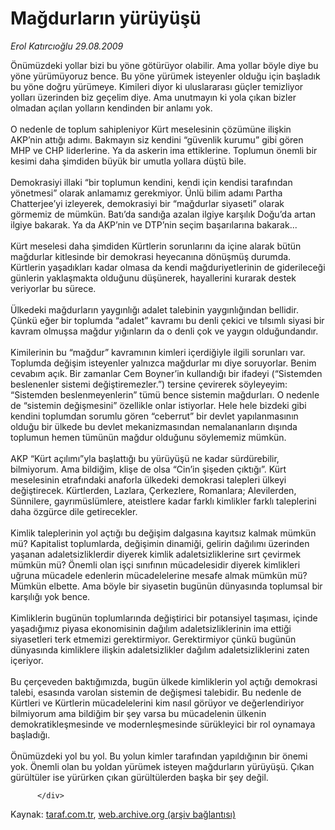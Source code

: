 # Mağdurların yürüyüşü

*Erol Katırcıoğlu 29.08.2009*

<div class="yazi">Önümüzdeki yollar bizi bu yöne götürüyor olabilir. Ama yollar böyle diye bu yöne yürümüyoruz bence. Bu yöne yürümek isteyenler olduğu için başladık bu yöne doğru yürümeye. Kimileri diyor ki uluslararası güçler temizliyor yolları üzerinden biz geçelim diye. Ama unutmayın ki yola çıkan bizler olmadan açılan yolların kendinden bir anlamı yok. <br/><br/>O nedenle de toplum sahipleniyor Kürt meselesinin çözümüne ilişkin AKP’nin attığı adımı. Bakmayın siz kendini “güvenlik kurumu” gibi gören MHP ve CHP liderlerine. Ya da askerin ima ettiklerine. Toplumun önemli bir kesimi daha şimdiden büyük bir umutla yollara düştü bile. <br/><br/>Demokrasiyi illaki “bir toplumun kendini, kendi için kendisi tarafından yönetmesi” olarak anlamamız gerekmiyor. Ünlü bilim adamı Partha Chatterjee’yi izleyerek, demokrasiyi bir “mağdurlar siyaseti” olarak görmemiz de mümkün. Batı’da sandığa azalan ilgiye karşılık Doğu’da artan ilgiye bakarak. Ya da AKP’nin ve DTP’nin seçim başarılarına bakarak... <br/><br/>Kürt meselesi daha şimdiden Kürtlerin sorunlarını da içine alarak bütün mağdurlar kitlesinde bir demokrasi heyecanına dönüşmüş durumda. Kürtlerin yaşadıkları kadar olmasa da kendi mağduriyetlerinin de giderileceği günlerin yaklaşmakta olduğunu düşünerek, hayallerini kurarak destek veriyorlar bu sürece. <br/><br/>Ülkedeki mağdurların yaygınlığı adalet talebinin yaygınlığından bellidir. Çünkü eğer bir toplumda “adalet” kavramı bu denli çekici ve tılsımlı siyasi bir kavram olmuşsa mağdur yığınların da o denli çok ve yaygın olduğundandır. <br/><br/>Kimilerinin bu “mağdur” kavramının kimleri içerdiğiyle ilgili sorunları var. Toplumda değişim isteyenler yalnızca mağdurlar mı diye soruyorlar. Benim cevabım açık. Bir zamanlar Cem Boyner’in kullandığı bir ifadeyi (“Sistemden beslenenler sistemi değiştiremezler.”) tersine çevirerek söyleyeyim: “Sistemden beslenmeyenlerin” tümü bence sistemin mağdurları. O nedenle de “sistemin değişmesini” özellikle onlar istiyorlar. Hele hele bizdeki gibi kendini toplumdan sorumlu gören “ceberrut” bir devlet yapılanmasının olduğu bir ülkede bu devlet mekanizmasından nemalananların dışında toplumun hemen tümünün mağdur olduğunu söylememiz mümkün. <br/><br/>AKP “Kürt açılımı”yla başlattığı bu yürüyüşü ne kadar sürdürebilir, bilmiyorum. Ama bildiğim, klişe de olsa “Cin’in şişeden çıktığı”. Kürt meselesinin etrafındaki anaforla ülkedeki demokrasi talepleri ülkeyi değiştirecek. Kürtlerden, Lazlara, Çerkezlere, Romanlara; Alevilerden, Sünnilere, gayrımüslümlere, ateistlere kadar farklı kimlikler farklı taleplerini daha özgürce dile getirecekler. <br/><br/>Kimlik taleplerinin yol açtığı bu değişim dalgasına kayıtsız kalmak mümkün mü? Kapitalist toplumlarda, değişimin dinamiği, gelirin dağılımı üzerinden yaşanan adaletsizliklerdir diyerek kimlik adaletsizliklerine sırt çevirmek mümkün mü? Önemli olan işçi sınıfının mücadelesidir diyerek kimlikleri uğruna mücadele edenlerin mücadelelerine mesafe almak mümkün mü? Mümkün elbette. Ama böyle bir siyasetin bugünün dünyasında toplumsal bir karşılığı yok bence. <br/><br/>Kimliklerin bugünün toplumlarında değiştirici bir potansiyel taşıması, içinde yaşadığımız piyasa ekonomisinin dağılım adaletsizliklerinin ima ettiği siyasetleri terk etmemizi gerektirmiyor. Gerektirmiyor çünkü bugünün dünyasında kimliklere ilişkin adaletsizlikler dağılım adaletsizliklerini zaten içeriyor. <br/><br/>Bu çerçeveden baktığımızda, bugün ülkede kimliklerin yol açtığı demokrasi talebi, esasında varolan sistemin de değişmesi talebidir. Bu nedenle de Kürtleri ve Kürtlerin mücadelelerini kim nasıl görüyor ve değerlendiriyor bilmiyorum ama bildiğim bir şey varsa bu mücadelenin ülkenin demokratikleşmesinde ve modernleşmesinde sürükleyici bir rol oynamaya başladığı. <br/><br/>Önümüzdeki yol bu yol. Bu yolun kimler tarafından yapıldığının bir önemi yok. Önemli olan bu yoldan yürümek isteyen mağdurların yürüyüşü. Çıkan gürültüler ise yürürken çıkan gürültülerden başka bir şey değil.
                                    
          
          
          
          </div>

Kaynak: [taraf.com.tr](http://www.taraf.com.tr/erol-katircioglu/makale-magdurlarin-yuruyusu.htm), [web.archive.org (arşiv bağlantısı)](http://web.archive.org/web/20131106090110/http://www.taraf.com.tr/erol-katircioglu/makale-magdurlarin-yuruyusu.htm)
